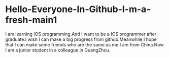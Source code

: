 Hello-Everyone-In-Github-I-m-a-fresh-main1
==========================================

I am learning IOS programming.And I want to be a IOS programmer after graduate.I wish I can make a big progress from github.Meanwhile,I hope that I can make some friends who are the same as me.I am from China.Now I am a junior student in a colleague in GuangZhou.
